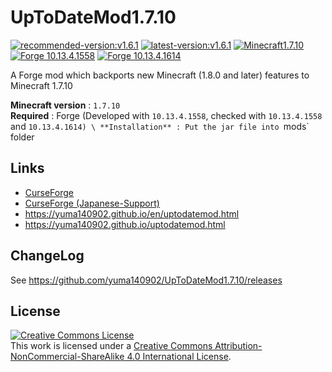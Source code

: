 # UpToDateMod1.7.10
[![recommended-version:v1.6.1](https://img.shields.io/badge/recommended-v1.6.1-brightgreen.svg)](https://www.curseforge.com/minecraft/mc-mods/uptodatemod/files/2738082)
[![latest-version:v1.6.1](https://img.shields.io/badge/latest-v1.6.1-green.svg)](https://www.curseforge.com/minecraft/mc-mods/uptodatemod/files/2738082)
[![Minecraft1.7.10](https://img.shields.io/badge/MC-1.7.10-blue.svg)](https://www.minecraft.net/)
[![Forge 10.13.4.1558](https://img.shields.io/badge/Forge-10.13.4.1558-blue.svg)](https://files.minecraftforge.net/maven/net/minecraftforge/forge/index_1.7.10.html)
[![Forge 10.13.4.1614](https://img.shields.io/badge/Forge-10.13.4.1614-blue.svg)](https://files.minecraftforge.net/maven/net/minecraftforge/forge/index_1.7.10.html)

A Forge mod which backports new Minecraft (1.8.0 and later) features to Minecraft 1.7.10

**Minecraft version** : `1.7.10` \
**Required** : Forge (Developed with  `10.13.4.1558`, checked with `10.13.4.1558` and `10.13.4.1614) \
**Installation** : Put the jar file into `mods` folder

## Links
 - [CurseForge](https://www.curseforge.com/minecraft/mc-mods/uptodatemod)
 - [CurseForge (Japanese-Support)](https://www.curseforge.com/minecraft/mc-mods/uptodatemod/pages/for-japanese/support)
 - https://yuma140902.github.io/en/uptodatemod.html
 - https://yuma140902.github.io/uptodatemod.html

 

## ChangeLog
 See https://github.com/yuma140902/UpToDateMod1.7.10/releases

## License

<a rel="license" href="http://creativecommons.org/licenses/by-nc-sa/4.0/"><img alt="Creative Commons License" style="border-width:0" src="https://i.creativecommons.org/l/by-nc-sa/4.0/88x31.png" /></a><br />This work is licensed under a <a rel="license" href="http://creativecommons.org/licenses/by-nc-sa/4.0/">Creative Commons Attribution-NonCommercial-ShareAlike 4.0 International License</a>.
